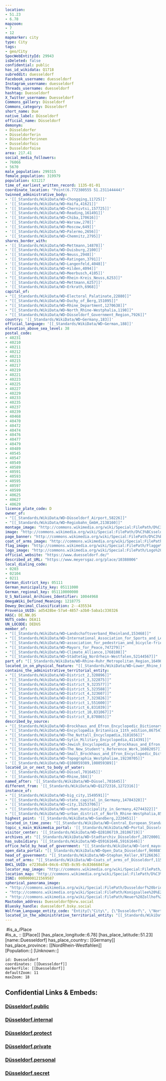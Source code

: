 ```yaml
---
location:
- 51.23
- 6.78
mapzoom:
- 7
- 12
mapmarker: city
type: City
tags:
- geo/City
SpocWebEntityId: 29943
isDeleted: false
confidential: public
has_id_wikidata: Q1718
subreddit: duesseldorf
Facebook_username: duesseldorf
Instagram_username: duesseldorf
Threads_username: duesseldorf
hashtag: Duesseldorf
X_Twitter_username: Duesseldorf
Commons_gallery: Düsseldorf
Commons_category: Düsseldorf
short_name: Due
native_label: Düsseldorf
official_name: Düsseldorf
demonym:
- Düsseldorfer
- Düsseldorferin
- Düsseldorferinnen
- Dusseldorfois
- Dusseldorfoise
area: 217.41
social_media_followers:
- 76066
- 5670
male_population: 299315
female_population: 319979
population: 631217
time_of_earliest_written_record: 1135-01-01
coordinate_location: "Point(6.772380555 51.231144444)"
twinned_administrative_body:
- '[[_Standards/WikiData/WD~Chongqing,11725]]'
- '[[_Standards/WikiData/WD~Haifa,41621]]'
- '[[_Standards/WikiData/WD~Chernivtsi,157725]]'
- '[[_Standards/WikiData/WD~Reading,161491]]'
- '[[_Standards/WikiData/WD~Chiba,170616]]'
- '[[_Standards/WikiData/WD~Warsaw,270]]'
- '[[_Standards/WikiData/WD~Moscow,649]]'
- '[[_Standards/WikiData/WD~Palermo,2656]]'
- '[[_Standards/WikiData/WD~Chemnitz,2795]]'
shares_border_with:
- '[[_Standards/WikiData/WD~Mettmann,14878]]'
- '[[_Standards/WikiData/WD~Duisburg,2100]]'
- '[[_Standards/WikiData/WD~Neuss,2948]]'
- '[[_Standards/WikiData/WD~Ratingen,3791]]'
- '[[_Standards/WikiData/WD~Langenfeld,4048]]'
- '[[_Standards/WikiData/WD~Hilden,4094]]'
- '[[_Standards/WikiData/WD~Meerbusch,4105]]'
- "[[_Standards/WikiData/WD~Rhein-Kreis_Neuss,6253]]"
- '[[_Standards/WikiData/WD~Mettmann,6257]]'
- '[[_Standards/WikiData/WD~Erkrath,6968]]'
capital_of:
- "[[_Standards/WikiData/WD~Electoral_Palatinate,22880]]"
- "[[_Standards/WikiData/WD~Duchy_of_Berg,151095]]"
- "[[_Standards/WikiData/WD~Rhine_Department,1270638]]"
- "[[_Standards/WikiData/WD~North_Rhine-Westphalia,1198]]"
- "[[_Standards/WikiData/WD~Düsseldorf_Government_Region,7926]]"
country: '[[_Standards/WikiData/WD~Germany,183]]'
official_language: '[[_Standards/WikiData/WD~German,188]]'
elevation_above_sea_level: 38
postal_code:
- 40231
- 40210
- 40211
- 40212
- 40213
- 40215
- 40217
- 40219
- 40221
- 40223
- 40225
- 40227
- 40229
- 40233
- 40235
- 40237
- 40239
- 40468
- 40470
- 40472
- 40474
- 40476
- 40477
- 40479
- 40489
- 40545
- 40547
- 40549
- 40589
- 40591
- 40593
- 40595
- 40597
- 40599
- 40625
- 40627
- 40629
licence_plate_code: D
owner_of:
- "[[_Standards/WikiData/WD~Düsseldorf_Airport,58226]]"
- "[[_Standards/WikiData/WD~Regiobahn_GmbH,2138160]]"
montage_image: "http://commons.wikimedia.org/wiki/Special:FilePath/D%C3%BCsseldorf%20Ansichten2.jpg"
image: "http://commons.wikimedia.org/wiki/Special:FilePath/D%C3%BCsseldorf%20Panorama.jpg"
page_banner: "http://commons.wikimedia.org/wiki/Special:FilePath/D%C3%BCsseldorf%20Wikivoyage%20banner.jpg"
coat_of_arms_image: "http://commons.wikimedia.org/wiki/Special:FilePath/DEU%20D%C3%BCsseldorf%20COA.svg"
flag_image: "http://commons.wikimedia.org/wiki/Special:FilePath/Flagge%20der%20Landeshauptstadt%20Duesseldorf.svg"
logo_image: "http://commons.wikimedia.org/wiki/Special:FilePath/Logo%20D%C3%BCsseldorf.svg"
official_website: "https://www.duesseldorf.de/"
described_at_URL: "https://www.meyersgaz.org/place/10388006"
local_dialing_code:
- 0203
- 02104
- 0211
German_district_key: 05111
German_municipality_key: 05111000
German_regional_key: 051110000000
U_S_National_Archives_Identifier: 10044968
OmegaWiki_Defined_Meaning: 1218775
Dewey_Decimal_Classification: 2--435534
Provenio_UUID: ad5428be-57a4-4857-a3b0-5aba1c330326
HASC: DE.NW.DS
NUTS_code: DEA11
UN_LOCODE: DEDUS
member_of:
- "[[_Standards/WikiData/WD~Landschaftsverband_Rheinland,153468]]"
- "[[_Standards/WikiData/WD~International_Association_for_Sports_and_Leisure_Facilities,475646]]"
- "[[_Standards/WikiData/WD~association_for_pedestrian_and_bicycle-friendly_cities,_townships_and_districts_in_North_Rhine_Westphalia,627637]]"
- "[[_Standards/WikiData/WD~Mayors_for_Peace,747279]]"
- "[[_Standards/WikiData/WD~Climate_Alliance,1768108]]"
- "[[_Standards/WikiData/WD~Städtetag_Nordrhein-Westfalen,52144567]]"
part_of: "[[_Standards/WikiData/WD~Rhine-Ruhr_Metropolitan_Region,164903]]"
located_in_on_physical_feature: "[[_Standards/WikiData/WD~Lower_Rhine_Plain,212520]]"
contains_the_administrative_territorial_entity:
- "[[_Standards/WikiData/WD~District_2,320896]]"
- "[[_Standards/WikiData/WD~District_3,322875]]"
- "[[_Standards/WikiData/WD~District_9,323577]]"
- "[[_Standards/WikiData/WD~District_5,323588]]"
- "[[_Standards/WikiData/WD~District_4,323607]]"
- "[[_Standards/WikiData/WD~District_7,323826]]"
- "[[_Standards/WikiData/WD~District_1,551600]]"
- "[[_Standards/WikiData/WD~District_6,831039]]"
- "[[_Standards/WikiData/WD~District_10,831067]]"
- "[[_Standards/WikiData/WD~District_8,870865]]"
described_by_source:
- "[[_Standards/WikiData/WD~Brockhaus_and_Efron_Encyclopedic_Dictionary,602358]]"
- "[[_Standards/WikiData/WD~Encyclopædia_Britannica_11th_edition,867541]]"
- "[[_Standards/WikiData/WD~The_Nuttall_Encyclopædia,3181656]]"
- "[[_Standards/WikiData/WD~Sytin_Military_Encyclopedia,4114391]]"
- "[[_Standards/WikiData/WD~Jewish_Encyclopedia_of_Brockhaus_and_Efron,4173137]]"
- "[[_Standards/WikiData/WD~The_New_Student's_Reference_Work,16082057]]"
- "[[_Standards/WikiData/WD~Small_Brockhaus_and_Efron_Encyclopedic_Dictionary,19180675]]"
- "[[_Standards/WikiData/WD~Topographia_Westphaliae,19230705]]"
- '[[_Standards/WikiData/WD~Q108059389,108059389]]'
located_in_or_next_to_body_of_water:
- '[[_Standards/WikiData/WD~Düssel,701645]]'
- '[[_Standards/WikiData/WD~Rhine,584]]'
named_after: '[[_Standards/WikiData/WD~Düssel,701645]]'
different_from: '[[_Standards/WikiData/WD~Q1272316,1272316]]'
instance_of:
- "[[_Standards/WikiData/WD~big_city,1549591]]"
- "[[_Standards/WikiData/WD~state_capital_in_Germany,14784328]]"
- '[[_Standards/WikiData/WD~city,15253706]]'
- "[[_Standards/WikiData/WD~urban_municipality_in_Germany,42744322]]"
- "[[_Standards/WikiData/WD~urban_district_of_North_Rhine-Westphalia,85635630]]"
highest_point: '[[_Standards/WikiData/WD~Sandberg,2220451]]'
located_in_time_zone: "[[_Standards/WikiData/WD~Central_European_Standard_Time_(GMT+1),5412096]]"
topic_s_main_Wikimedia_portal: '[[_Standards/WikiData/WD~Portal_Düsseldorf,14614580]]'
visitor_center: '[[_Standards/WikiData/WD~Q28106719,28106719]]'
archives_at: "[[_Standards/WikiData/WD~Stadtarchiv_Düsseldorf,28720001]]"
has_subsidiary: '[[_Standards/WikiData/WD~Q59161646,59161646]]'
office_held_by_head_of_government: "[[_Standards/WikiData/WD~lord_mayor_of_Düsseldorf,63342999]]"
open_data_portal: "[[_Standards/WikiData/WD~Open_Data_Düsseldorf,96988774]]"
head_of_government: "[[_Standards/WikiData/WD~Stephan_Keller,97126636]]"
coat_of_arms: "[[_Standards/WikiData/WD~Coats_of_arms_of_Düsseldorf,115537549]]"
BHCL_UUID: e7230a84-04c6-4785-8c95-0c83666847ae
locator_map_image: "http://commons.wikimedia.org/wiki/Special:FilePath/Locator%20map%20D%20in%20Germany.svg"
location_map: "http://commons.wikimedia.org/wiki/Special:FilePath/D%C3%BCsseldorf%20Subdivisions.svg"
ISNI: 0000000121569587
spherical_panorama_image:
- "http://commons.wikimedia.org/wiki/Special:FilePath/Dusseldorf%20bridge%20%E2%80%93%20Panorama%20%28Greg%20Zaal%20via%20Poly%20Haven%29.jpg"
- "http://commons.wikimedia.org/wiki/Special:FilePath/Konigsallee%20%E2%80%93%20Panorama%20%28Greg%20Zaal%20via%20Poly%20Haven%29.jpg"
- "http://commons.wikimedia.org/wiki/Special:FilePath/Neuer%20Zollhof%20%E2%80%93%20Panorama%20%28Greg%20Zaal%20via%20Poly%20Haven%29.jpg"
Mastodon_address: Duesseldorf@nrw.social
Bluesky_handle: duesseldorf.bsky.social
Wolfram_Language_entity_code: "Entity[\"City\", {\"Dusseldorf\", \"NorthRhineWestphalia\", \"Germany\"}]"
located_in_the_administrative_territorial_entity: "[[_Standards/WikiData/WD~Düsseldorf_Government_Region,7926]]"
---
```


﻿
 #is_a_/Place  
#is_a_ :: [[Place]] 
[has_place_longitude::6.78] 
[has_place_latitude::51.23] 
[name::Duesseldorf] 
has_place_country:: [[Germany]]  
has_place_province:: [[NordRhein-Westfahlen]]  
[Population::] 
[Unknown::] 


```leaflet
id: Duesseldorf
coordinates: [[Duesseldorf]] 
markerFile: [[Duesseldorf]] 
defaultZoom: 11 
maxZoom: 18
```


## Confidential Links & Embeds: 

### [Düsseldorf.public](/_public/\Earth\Continent\Europe\Europe~Central\Germany\Germany~West\Nordrhein-Westfalen\counties~NWDüsseldorf.public.md) 

### [Düsseldorf.internal](/_internal/\Earth\Continent\Europe\Europe~Central\Germany\Germany~West\Nordrhein-Westfalen\counties~NWDüsseldorf.internal.md) 

### [Düsseldorf.protect](/_protect/\Earth\Continent\Europe\Europe~Central\Germany\Germany~West\Nordrhein-Westfalen\counties~NWDüsseldorf.protect.md) 

### [Düsseldorf.private](/_private/\Earth\Continent\Europe\Europe~Central\Germany\Germany~West\Nordrhein-Westfalen\counties~NWDüsseldorf.private.md) 

### [Düsseldorf.personal](/_personal/\Earth\Continent\Europe\Europe~Central\Germany\Germany~West\Nordrhein-Westfalen\counties~NWDüsseldorf.personal.md) 

### [Düsseldorf.secret](/_secret/\Earth\Continent\Europe\Europe~Central\Germany\Germany~West\Nordrhein-Westfalen\counties~NWDüsseldorf.secret.md)

